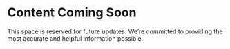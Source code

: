 # Content Coming Soon

This space is reserved for future updates. We’re committed to providing the most accurate and helpful information possible.

